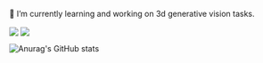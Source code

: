 🌱 I’m currently learning and working on 3d generative vision tasks.

<img align="center" src="https://github-readme-stats.vercel.app/api?username=silence-tang&show_icons=true&theme=transparent&count_private=true"/>

<img align="center" src="https://github-readme-stats.vercel.app/api/top-langs/?username=silence-tang"/>


![Anurag's GitHub stats](https://github-readme-stats.vercel.app/api?username=silence-tang&show_icons=true&theme=transparent&count_private=true)

